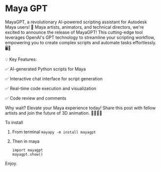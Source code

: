 # Maya GPT

MayaGPT, a revolutionary AI-powered scripting assistant for Autodesk Maya users! 🎉
Maya artists, animators, and technical directors, we're excited to announce the release of MayaGPT! This cutting-edge tool leverages OpenAI's GPT technology to streamline your scripting workflow, empowering you to create complex scripts and automate tasks effortlessly. 🖥️🎨

💡 Key Features: 

✅ AI-generated Python scripts for Maya

✅ Interactive chat interface for script generation 

✅ Real-time code execution and visualization

✅ Code review and comments 

Why wait? Elevate your Maya experience today! Share this post with fellow artists and join the future of 3D animation. 👩‍💻👨‍💻

To install 

1. From terminal `mayapy -m install mayagpt`

2. Then in maya
    ```
    import mayagpt
    mayagpt.show()
    ```
   
Enjoy. 